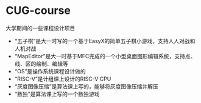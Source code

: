 # CUG-course

大学期间的一些课程设计项目



- “五子棋”是大一时写的一个基于EasyX的简单五子棋小游戏，支持人人对战和人机对战
- “MapEditor”是大一时基于MFC完成的一个小型桌面图形编辑系统，支持点、线、区的绘制、编辑等
- “OS”是操作系统课程设计做的
- “RISC-V”是计组课上设计的RISC-V CPU
- “灰度图像压缩”是算法课上写的，能够将灰度图像压缩并解压
- “数独”是算法课上写的一个数独游戏